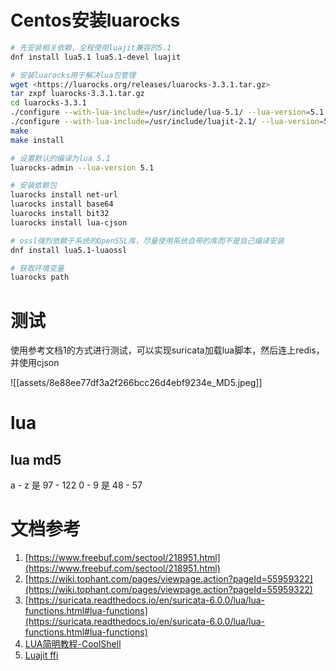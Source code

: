 # Centos安装luarocks

```bash
# 先安装相关依赖，全程使用luajit兼容的5.1
dnf install lua5.1 lua5.1-devel luajit

# 安装luarocks用于解决lua包管理
wget <https://luarocks.org/releases/luarocks-3.3.1.tar.gz>
tar zxpf luarocks-3.3.1.tar.gz
cd luarocks-3.3.1
./configure --with-lua-include=/usr/include/lua-5.1/ --lua-version=5.1
./configure --with-lua-include=/usr/include/luajit-2.1/ --lua-version=5.1
make
make install

# 设置默认的编译为lua 5.1
luarocks-admin --lua-version 5.1

# 安装依赖包
luarocks install net-url
luarocks install base64
luarocks install bit32
luarocks install lua-cjson

# ossl强烈依赖于系统的OpenSSL库，尽量使用系统自带的库而不是自己编译安装
dnf install lua5.1-luaossl

# 获取环境变量
luarocks path
```

# 测试

使用参考文档1的方式进行测试，可以实现suricata加载lua脚本，然后连上redis，并使用cjson

![[assets/8e88ee77df3a2f266bcc26d4ebf9234e_MD5.jpeg]]

# lua

## lua md5

a - z 是 97 - 122
0 - 9 是 48 - 57

# 文档参考

1. [https://www.freebuf.com/sectool/218951.html](https://www.freebuf.com/sectool/218951.html)
2. [https://wiki.tophant.com/pages/viewpage.action?pageId=55959322](https://wiki.tophant.com/pages/viewpage.action?pageId=55959322)
3. [https://suricata.readthedocs.io/en/suricata-6.0.0/lua/lua-functions.html#lua-functions](https://suricata.readthedocs.io/en/suricata-6.0.0/lua/lua-functions.html#lua-functions)
4. [LUA简明教程-CoolShell](https://coolshell.cn/articles/10739.html)
5. [Luajit ffi](https://luajit.org/ext_ffi.html)